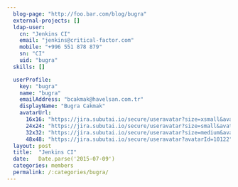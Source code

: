 ```yaml
---
  blog-page: "http://foo.bar.com/blog/bugra"
  external-projects: []
  ldap-user: 
    cn: "Jenkins CI"
    email: "jenkins@critical-factor.com"
    mobile: "+996 551 878 879"
    sn: "CI"
    uid: "bugra"
  skills: []

  userProfile: 
    key: "bugra"
    name: "bugra"
    emailAddress: "bcakmak@havelsan.com.tr"
    displayName: "Bugra Cakmak"
    avatarUrl: 
      16x16: "https://jira.subutai.io/secure/useravatar?size=xsmall&avatarId=10122"
      24x24: "https://jira.subutai.io/secure/useravatar?size=small&avatarId=10122"
      32x32: "https://jira.subutai.io/secure/useravatar?size=medium&avatarId=10122"
      48x48: "https://jira.subutai.io/secure/useravatar?avatarId=10122"
  layout: post
  title:  "Jenkins CI"
  date:   Date.parse('2015-07-09')
  categories: members
  permalink: /:categories/bugra/
---
```

